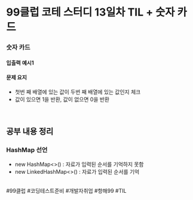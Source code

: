 # 99클럽 코테 스터디 13일차 TIL + 숫자 카드

### 숫자 카드


#### 입출력 예시1



#### 문제 요지
- 첫번 째 배열에 있는 값이 두번 째 배열에 있는 값인지 체크
- 값이 있으면 1을 반환, 값이 없으면 0을 반환

<br>

## 공부 내용 정리

### HashMap 선언
- new HashMap<>() : 자료가 입력된 순서를 기억하지 못함
- new LinkedHashMap<>() : 자료가 입력된 순서를 기억

<br>
#99클럽 #코딩테스트준비 #개발자취업 #항해99 #TIL
